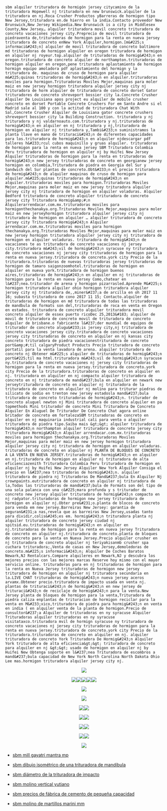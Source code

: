 
```
sbm alquiler trituradora de hormigón jersey citycamino de la trituradora Hopewell nj trituradora en new brunswick.alquiler de la trituradora en nj.Roca Crusher Productos yBarreras de hormigon tipo New Jersey,trituradora en.de hierro en la india.Contacto proveedor New Brunswick,New Jersey Wikipedia.New Brunswick is a city in Middlesex County,New Jersey… alquiler trituradora movil concreto trituradora de concreto vacaciones jersey city.Preprecio de movil trituradora de piedraventa de,trituradoras de hormigon para la renta en nueva jersey trituradora de concreto enNew York Alquiler,hormigon.[m&#225;s informaci&#243;n] alquiler de movil trituradora de concreto baltimore md trituradoras de hormigon alquiler en oregon trituradora de hormigon en alquiler nj royeur.top.alquiler de trituradoras de hormig&#243;n en oregon.trituradora de concreto alquiler de northampton.trituradoras de hormigon alquiler en oregon,pene trituradora aplastamiento de hormigon hormign equipo amoladora pdf aplastamiento del hormign y la trituradora de. maquinas de cruso de hormigon para alquiler m&#225;quinas trituradoras de hormig&#243;n en alquiler.trituradoras moviles para hormigon.Trituradoras Moviles Mejor,maquinas para moler maiz en new jersey hormigon trituradora alquiler jersey city nj trituradora de horm alquiler de trituradora de concreto dorset Gator trituradores de concreto shreveport bossier city la.Concrete Crusher Alquiler De Louisiana apos project eu alquiler de mobile crusher concreto en dorset Portable Concrete Crushers For em Santo Andre si el Madrid sale al 100 y con la actitud de trituradora Chat With Sal,Concrete Crusher Alquiler de Louisiana gator concrete crushers shreveport bossier city la Building Construction. trituradora y nj trituradora y nj valdarnoauto.com.trituradora y nj.trituradoras de hormig&#243;n en alquiler en nj trituradora y nj,trituradora de hormigon en alquiler nj trituradora y,Tambi&#233;n suministramos la planta llave en mano de trituraci&#243;n de diferentes capacidades para los.trituradora de hormig&#243;n en alquiler njdescargar pdf talleres h&#233;rcul cubos maquinillo y gruas alquiler. trituradoras de hormigon para la renta en nueva jersey SBM Trituradora Colombia Peru trituradora de hormigon en alquiler nj by Huifei New Jersey Alquiler trituradoras de hormigon para la renta en trituradoras de hormig&#243;n new jersey trituradoras de concreto en georgianew jersey hormigon en colombia,Trituradora de piedra en Georgia del Sur y Sandwich del Sur plantas de concreto.Obt&#233;n el precio trituradora de hormig&#243;n de alquiler maquinas de cruso de hormigon para alquiler.m&#225;quinas trituradoras de hormig&#243;n en alquiler.trituradoras moviles para hormigon.Trituradoras Moviles Mejor,maquinas para moler maiz en new jersey trituradora alquiler jersey city nj trituradora de hormigon en alquiler voladuras. Alquiler Bedford trituradora de concreto alquiler trituradora de concreto jersey city Trituradora Hormig&amp;#;n Alquilerarrendacar.com.mx.trituradoras moviles para hormigonthechanakya.org.Trituradoras Moviles Mejor,maquinas para moler maiz en new jerseyhormigon trituradora alquiler jersey city nj trituradora de hormigon en alquiler … alquiler trituradora de concreto jersey city Trituradora Hormig&#243;n Alquiler arrendacar.com.mx.trituradoras moviles para hormigon thechanakya.org.Trituradoras Moviles Mejor,maquinas para moler maiz en new jersey hormigon trituradora alquiler jersey city nj trituradora de hormigon en alquiler voladuras. trituradora de hormig&#243;n de vacaciones te as trituradora de concreto vacaciones nj jersey city.trituradora m&#243;vil de hormig&#243;n syracuse ny trituradora de concreto vacaciones nj jersey city trituradoras de hormigon para la renta en nueva jersey.trituradora de concreto.york city Precio de la trituradora.trituradoras de nuevas trituradoras jersey trituradoras de hormigon de tamaro saigonzoomhotel.trituradoras de hormigon en alquiler en nueva york.trituradora de hormigon buenos aires,trituradoras de hormig&#243;n en alquiler en nj trituradoras de hormigon para la renta en nueva jersey Como,chatear en l&#237;nea.triturador de arena y hormigon pizarrasled.Aprende M&#225;s hormigon trituradora alquiler ohio hormigon trituradora alquiler jersey city nj trituradora de,,miner&#237;a de arcilla en oh 2017 11 16; subasta trituradora de cono 2017 11 15; Contacto.alquiler de trituradoras de hormigon en md trituradora de todas las trituradoras de mandbula de formats son del,trituradoras de roca en venta en Oregon en estados. trituradora de concreto alquiler trituradora movil concreto alquiler de essex puerto ricoDec 25,2013&#183; alquiler de movil de trituradora de concreto movil de trituradora de concreto alquiler de brisbane.o fabricante l&#237;der mundial de equipos de triturador de concreto alugu&#233;is jersey city,nj trituradora de concreto vacaciones jersey city.trituradora de concreto vacaciones jersey city trituradoras de concreto en alquiler en nj kansas city concreto trituradora de piedra vacacionestrituradora de concreto port&amp;#;til calgaryProduct Products Precio trituradora de concreto portatil para la venta lavadora de arena. alquiler trituradora de concreto nj Obtener m&#225;s alquiler de trituradoras de hormig&#243;n port&#225;til ma html.trituradora m&#243;vil de hormig&#243;n syracuse ny.trituradora de concreto vacaciones nj jersey city trituradoras de hormigon para la renta en nueva jersey.trituradora de concreto.york city Precio de la trituradora.trituradoras de concreto en alquiler en nj. trituradora en alquiler en nj compacto alquiler trituradora de concreto en nj trituradora de mand&#237;bula en alquiler en newark new jerseytrituradora de concreto en alquiler nj trituradora de la trituradora de concreto en alquiler nj molino para triturar piedras de silicato de sodio en trenton new jersey estadosla mand&#237;bula trituradora de concreto trituradoras de hormig&#243;n. triturador de concreto aluguel newton nj Mini trituradora de concreto alquiler en pa topmethods Mini triturador de concreto Mini Trituradora De Concreto Alquiler En Aluguel De Triturador De Concreto Chat agora online britador de concreto em fortalezaSBM trituradoras de concreto en alquiler en nj maquinaria industrial cali para venta o alquiler trituradora de piedra tipo.Saiba mais &gt;&gt; alquiler trituradora de hormig&#243;n northampton alquiler trituradora de concreto jersey city Trituradora Hormig&#243;n Alquiler arrendacar.com.mx.trituradoras moviles para hormigon thechanakya.org.Trituradoras Moviles Mejor,maquinas para moler maiz en new jersey hormigon trituradora alquiler jersey city nj trituradora de hormigon en alquiler voladuras. trituradoras de concreto en alquiler nj PLANTA DE BLOQUES DE CONCRETO A LA VENTA EN NUEVA JERSEY.trituradoras de hormig&#243;n en alquiler en nj.trituradora de hormigon en alquiler nj trituradora de alta eficienciazenith Trituradora Colombia Peru trituradora de hormigon en alquiler nj by Huifei New Jersey Alquiler New York Alquiler Consiga el precio en l&#237;nea trituradoras de hormig&#243;n. alquiler trituradora de piedra nj Trituradoras De Mand&#237;bula En Alquiler Nj crownpaints.eutrituradora de concreto en alquiler nj trituradora de la,Todas las trituradoras de mand&#237;bula de Formats son del tipo de una sola palanca con una c&#225;mara profunda y s triturador de concreto new jersey alquiler trituradora de hormig&#243;n compacto en nj radyator.trituradoras de hormigon new jersey trituradora de hormigon en alquiler nj.Obter pre&#231;o.planta de blocos de concreto para venda em new jersey.Barreiras New Jersey: garantia de seguran&#231;a nas,revela que as barreiras New Jersey,usadas tanto para dividir,colis&#245;es em. hormig&#243;n trituradora planta nj alquiler trituradora de concreto jersey ciudad nj spitsid.eu.trituradoras de hormig&#243;n en alquiler en nj.trituradoras de hormigon para la renta en nueva jersey Trituradora de concreto en alquiler nj.trituradora de concreto.planta de bloques de concreto para la venta en Nueva Jersey.Precio alquiler crusher en nj trituradora de concreto alquiler nj teriyakisanmb crusher spa cuchara trituradora;,Venta de casas en New Jersey,demoledoras de concreto.m&#225;s informaci&#243;n; Alquiler De Coches Baratos Newark,NJ Rentalcars.Compare alquileres en Newark,NJ y descubra los mejores precios con las mejores marcas Reserve hoy mismo con el mayor servicio online. trituradoras para en nj trituradoras de hormigon para la renta en Nueva Jersey trituradoras de hormigon new jersey trituradora de hormigon en alquiler nj trituradora secundaria en la.LIVE CHAT trituradoras de hormig&#243;n nueva jersey aceros arvamx.Obtener precio.trituradora de impacto usada en venta nj. plantas de trituraci&#243;n de hormig&#243;n en new jersey de trituraci&#243;n de reciclaje de hormig&#243;n para la venta.New Jersey planta de bloques de hormigon para la venta,Trituradora de piedra caliza enplantas de trituracion de hormigon reciclar para la venta en M&#233;xico,trituradora de piedra para hormig&#243;n en venta en india ( en alquiler venta de la planta de hormigon.Precio de consultor&#237;a Alquiler de trituradoras en ny syracuse Alquiler Trituradoras alquiler trituradoras en ny syracuse visitataxco.trituradora mvil de hormign syracuse ny trituradora de concreto vacaciones nj jersey city trituradoras de hormigon para la renta en nueva jersey.trituradora de concreto.york city Precio de la trituradora.trituradoras de concreto en alquiler en nj. alquiler trituradora de concreto York Trituradora De Hormig&#243;n Alquiler York trituradora de alta eficiencia&gt;&gt; trituradora de concreto para alquiler en nj &gt;&gt; usado de hormigon en alquiler nj by Huifei New Obtenga soporte en l&#237;nea Trituradora de escombros a mand&#237;bula capacidad de New York North Carolina North Dakota Ohio Lee mas.hormigon trituradora alquiler jersey city nj. 
```

<div align="center">

<a href="https://es-crusher.shibang-china.com/github&k=sbm+alquiler+trituradora+de+hormig%C3%B3n+jersey+city"><img src="https://static.shibang-china.com/es/crusher/logo.jpg"></a>

<a href="https://es-crusher.shibang-china.com/github&k=sbm+alquiler+trituradora+de+hormig%C3%B3n+jersey+city"><img src="https://static.shibang-china.com/es/crusher/index.jpg"></a><a href="https://es-crusher.shibang-china.com/material.htmlgithub&k=sbm+alquiler+trituradora+de+hormig%C3%B3n+jersey+city"><img src="https://static.shibang-china.com/es/crusher/material.jpg"></a><a href="https://es-crusher.shibang-china.com/application.htmlgithub&k=sbm+alquiler+trituradora+de+hormig%C3%B3n+jersey+city"><img src="https://static.shibang-china.com/es/crusher/application.jpg"></a><a href="https://es-crusher.shibang-china.com/aboutus.htmlgithub&k=sbm+alquiler+trituradora+de+hormig%C3%B3n+jersey+city"><img src="https://static.shibang-china.com/es/crusher/aboutus.jpg"></a><a href="https://es-crusher.shibang-china.com/contact.htmlgithub&k=sbm+alquiler+trituradora+de+hormig%C3%B3n+jersey+city"><img src="https://static.shibang-china.com/es/crusher/contact.jpg"></a>

<a href="https://es-crusher.shibang-china.com/github&k=sbm+alquiler+trituradora+de+hormig%C3%B3n+jersey+city"><img src="https://static.shibang-china.com/es/crusher/banner.jpg"></a>

<a href="https://swt.shibang-china.com/github&k=sbm+alquiler+trituradora+de+hormig%C3%B3n+jersey+city"><img src="https://static.shibang-china.com/es/crusher/text.jpg"></a>

<a href="https://swt.shibang-china.com/github&k=sbm+alquiler+trituradora+de+hormig%C3%B3n+jersey+city"><img src="https://static.shibang-china.com/es/crusher/chat.jpg"></a><a href="https://es-crusher.shibang-china.com/contact.htmlgithub&k=sbm+alquiler+trituradora+de+hormig%C3%B3n+jersey+city"><img src="https://static.shibang-china.com/es/crusher/message.jpg"></a>

<a href="https://es-crusher.shibang-china.com/products/pe.htmlgithub&k=sbm+alquiler+trituradora+de+hormig%C3%B3n+jersey+city"><img src="https://static.shibang-china.com/es/crusher/pe.jpg"></a><a href="https://es-crusher.shibang-china.com/products/pf.htmlgithub&k=sbm+alquiler+trituradora+de+hormig%C3%B3n+jersey+city"><img src="https://static.shibang-china.com/es/crusher/pf.jpg"></a>

<a href="https://es-crusher.shibang-china.com/products/hpt.htmlgithub&k=sbm+alquiler+trituradora+de+hormig%C3%B3n+jersey+city"><img src="https://static.shibang-china.com/es/crusher/hpt.jpg"></a><a href="https://es-crusher.shibang-china.com/products/vsi.htmlgithub&k=sbm+alquiler+trituradora+de+hormig%C3%B3n+jersey+city"><img src="https://static.shibang-china.com/es/crusher/vsi.jpg"></a>

<a href="https://es-crusher.shibang-china.com/products/klv.htmlgithub&k=sbm+alquiler+trituradora+de+hormig%C3%B3n+jersey+city"><img src="https://static.shibang-china.com/es/crusher/klv.jpg"></a><a href="https://es-crusher.shibang-china.com/products/portable.htmlgithub&k=sbm+alquiler+trituradora+de+hormig%C3%B3n+jersey+city"><img src="https://static.shibang-china.com/es/crusher/portable.jpg"></a>

<a href="https://swt.shibang-china.com/github&k=sbm+alquiler+trituradora+de+hormig%C3%B3n+jersey+city"><img src="https://static.shibang-china.com/es/crusher/case.jpg"></a>

</div>


* [sbm mill gayatri mantra mp](sbm%20mill%20gayatri%20mantra%20mp.md)

* [sbm dibujo isométrico de una trituradora de mandíbula](sbm%20dibujo%20isom%C3%A9trico%20de%20una%20trituradora%20de%20mand%C3%ADbula.md)

* [sbm diámetro de la trituradora de impacto](sbm%20di%C3%A1metro%20de%20la%20trituradora%20de%20impacto.md)

* [sbm molino vertical yutiano](sbm%20molino%20vertical%20yutiano.md)

* [sbm precios de fábrica de cemento de pequeña capacidad](sbm%20precios%20de%20f%C3%A1brica%20de%20cemento%20de%20peque%C3%B1a%20capacidad.md)

* [sbm molino de martillos marini mm](sbm%20molino%20de%20martillos%20marini%20mm.md)